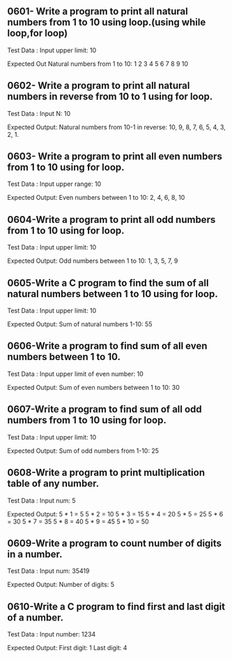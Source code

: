
## 0601- Write a program to print all natural numbers from 1 to 10 using loop.(using while loop,for loop)
Test Data :
Input upper limit: 10

Expected Out
Natural numbers from 1 to 10:
 1
 2
 3
 4
 5
 6
 7
 8
 9
 10

## 0602- Write a program to print all natural numbers in reverse from 10 to 1 using for loop. 
Test Data :
Input N: 10

Expected Output:
Natural numbers from 10-1 in reverse: 
10,
 9, 
 8, 
 7, 
 6, 
 5, 
 4, 
 3, 
 2, 
 1.


## 0603- Write a program to print all even numbers from 1 to 10 using for loop.
Test Data :
Input upper range: 10

Expected Output:
Even numbers between 1 to 10:
2, 4, 6, 8, 10

## 0604-Write a program to print all odd numbers from 1 to 10 using for loop. 
Test Data :
Input upper limit: 10

Expected Output:
Odd numbers between 1 to 10:
1, 3, 5, 7, 9

## 0605-Write a C program to find the sum of all natural numbers between 1 to 10 using for loop. 
Test Data :
Input upper limit: 10

Expected Output:
Sum of natural numbers 1-10: 55

## 0606-Write a program to find sum of all even numbers between 1 to 10. 
Test Data :
Input upper limit of even number: 10

Expected Output:
Sum of even numbers between 1 to 10: 30

## 0607-Write a program to find sum of all odd numbers from 1 to 10 using for loop.
Test Data :
Input upper limit: 10

Expected Output:
Sum of odd numbers from 1-10: 25

## 0608-Write a program to print multiplication table of any number.
Test Data :
Input num: 5

Expected Output:
5 * 1  = 5
5 * 2  = 10
5 * 3  = 15
5 * 4  = 20
5 * 5  = 25
5 * 6  = 30
5 * 7  = 35
5 * 8  = 40
5 * 9  = 45
5 * 10 = 50

## 0609-Write a program to count number of digits in a number.
Test Data :
Input num: 35419

Expected Output:
Number of digits: 5

## 0610-Write a C program to find first and last digit of a number.
Test Data :
Input number: 1234

Expected Output:
First digit: 1
Last digit: 4
